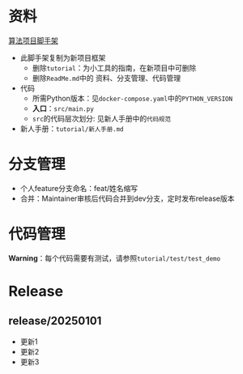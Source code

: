 # 资料

[算法项目脚手架](https://github.com/FirstDiscoverer/alg_template)

- 此脚手架复制为新项目框架
    - 删除`tutorial`：为小工具的指南，在新项目中可删除
    - 删除`ReadMe.md`中的 资料、分支管理、代码管理
- 代码
    - 所需Python版本：见`docker-compose.yaml`中的`PYTHON_VERSION`
    - **入口**：`src/main.py`
    - `src`的代码层次划分: 见新人手册中的`代码规范`
- 新人手册：`tutorial/新人手册.md`

# 分支管理

- 个人feature分支命名：feat/姓名缩写
- 合并：Maintainer审核后代码合并到dev分支，定时发布release版本

# 代码管理

**Warning**：每个代码需要有测试，请参照`tutorial/test/test_demo`

# Release

## release/20250101

- 更新1
- 更新2
- 更新3
